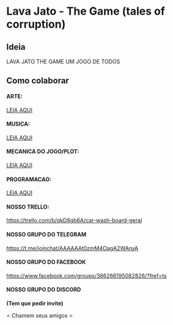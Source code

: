 # Lava Jato - The Game (tales of corruption)

## Ideia
LAVA JATO THE GAME
UM JOGO DE TODOS

## Como colaborar

#### ARTE:
[ LEIA AQUI ](https://github.com/lava-jato-the-game/lava_jato/blob/master/arte.md)
#### MUSICA:
[ LEIA AQUI ](https://github.com/lava-jato-the-game/lava_jato/blob/master/musica.md)
#### MECANICA DO JOGO/PLOT:
[ LEIA AQUI ](https://github.com/lava-jato-the-game/lava_jato/blob/master/mecanica.md)
#### PROGRAMACAO:
[ LEIA AQUI ](https://github.com/lava-jato-the-game/lava_jato/blob/master/programacao.md)

#### NOSSO TRELLO:
https://trello.com/b/qkD8gb6A/car-wash-board-geral
#### NOSSO GRUPO DO TELEGRAM
https://t.me/joinchat/AAAAAAt0zmM4OagA2WAnyA
#### NOSSO GRUPO DO FACEBOOK
https://www.facebook.com/groups/386266195082826/?fref=ts
#### NOSSO GRUPO DO DISCORD
**(Tem que pedir invite)**

:star: Chamem seus amigos :star: